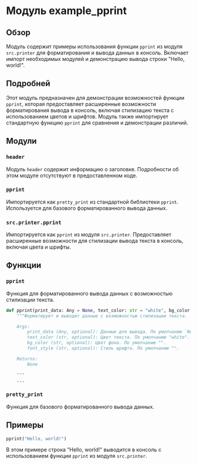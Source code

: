 # Модуль example_pprint

## Обзор

Модуль содержит примеры использования функции `pprint` из модуля `src.printer` для форматирования и вывода данных в консоль.
Включает импорт необходимых модулей и демонстрацию вывода строки "Hello, world!".

## Подробней

Этот модуль предназначен для демонстрации возможностей функции `pprint`, которая предоставляет расширенные возможности форматирования вывода в консоль, включая стилизацию текста с использованием цветов и шрифтов. Модуль также импортирует стандартную функцию `pprint` для сравнения и демонстрации различий.

## Модули

### `header`
Модуль `header` содержит информацию о заголовке. Подробности об этом модуле отсутствуют в предоставленном коде.

### `pprint`

Импортируется как `pretty_print` из стандартной библиотеки `pprint`. Используется для базового форматированного вывода данных.

### `src.printer.pprint`

Импортируется как `pprint` из модуля `src.printer`. Предоставляет расширенные возможности для стилизации вывода текста в консоль, включая цвета и шрифты.

## Функции

### `pprint`

Функция для форматированного вывода данных с возможностью стилизации текста.

```python
def pprint(print_data: Any = None, text_color: str = "white", bg_color: str = "", font_style: str = "") -> None:
    """Форматирует и выводит данные с возможностью стилизации текста.

    Args:
        print_data (Any, optional): Данные для вывода. По умолчанию `None`.
        text_color (str, optional): Цвет текста. По умолчанию "white".
        bg_color (str, optional): Цвет фона. По умолчанию "".
        font_style (str, optional): Стиль шрифта. По умолчанию "".

    Returns:
        None

    """
    ...
```

### `pretty_print`

Функция для базового форматированного вывода данных.

## Примеры

```python
pprint("Hello, world!")
```

В этом примере строка "Hello, world!" выводится в консоль с использованием функции `pprint` из модуля `src.printer`.